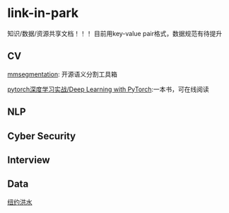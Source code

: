 # link-in-park
知识/数据/资源共享文档！！！
目前用key-value pair格式，数据规范有待提升

## CV
[mmsegmentation](https://github.com/open-mmlab/mmsegmentation/tree/main): 开源语义分割工具箱

[pytorch深度学习实战/Deep Learning with PyTorch](https://livebook.manning.com/book/deep-learning-with-pytorch/chapter-1/):一本书，可在线阅读

## NLP

## Cyber Security

## Interview

## Data
[纽约洪水](https://github.com/mebauer/nyc-flood-data)
